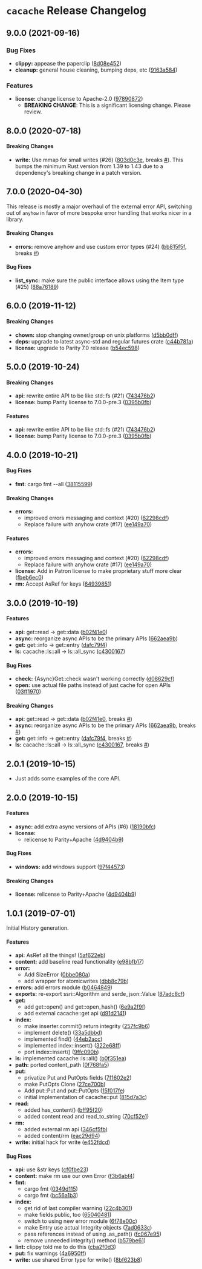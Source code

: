 # `cacache` Release Changelog

<a name="9.0.0"></a>
## 9.0.0 (2021-09-16)

### Bug Fixes

* **clippy:** appease the paperclip ([8d08e452](https://github.com/zkat/cacache-rs/commit/8d08e452984f0bf5a266b1939f3ce2d7ab3aed7d))
* **cleanup:** general house cleaning, bumping deps, etc ([9163a584](https://github.com/zkat/cacache-rs/commit/9163a58481e28b8ecca62268f1cf32e4e68f47db))

### Features

* **license:** change license to Apache-2.0 ([97890872](https://github.com/zkat/cacache-rs/commit/97890872d559b0c37aba8414c8f8b1055276c6cb))
    * **BREAKING CHANGE**: This is a significant licensing change. Please review.

<a name="8.0.0"></a>
## 8.0.0 (2020-07-18)

#### Breaking Changes

- **write:** Use mmap for small writes (#26) ([803d0c3e](https://github.com/zkat/cacache-rs/commit/803d0c3ede199c20aec1b514daf21fab9ee68ac2), breaks [#](https://github.com/zkat/cacache-rs/issues/)). This bumps the minimum Rust version from 1.39 to 1.43 due to a dependency's breaking change in a patch version.

<a name="7.0.0"></a>

## 7.0.0 (2020-04-30)

This release is mostly a major overhaul of the external error API, switching out of `anyhow` in favor of more bespoke error handling that works nicer in a library.

#### Breaking Changes

- **errors:** remove anyhow and use custom error types (#24) ([bb815f5f](https://github.com/zkat/cacache-rs/commit/bb815f5f22ea932814b8b3e120fd6cac24831d01), breaks [#](https://github.com/zkat/cacache-rs/issues/))

#### Bug Fixes

- **list_sync:** make sure the public interface allows using the Item type (#25) ([88a76189](https://github.com/zkat/cacache-rs/commit/88a76189fce954949ff3026b96158f700f5e2325))

<a name="6.0.0"></a>

## 6.0.0 (2019-11-12)

#### Breaking Changes

- **chown:** stop changing owner/group on unix platforms ([d5bb0dff](https://github.com/zkat/cacache-rs/commit/d5bb0dffb623d0a61d7680829ca36ce10ceb2f53))
- **deps:** upgrade to latest async-std and regular futures crate ([c44b781a](https://github.com/zkat/cacache-rs/commit/c44b781a34bb4f95667ccb784671060ee3c0bcca))
- **license:** upgrade to Parity 7.0 release ([b54ec598](https://github.com/zkat/cacache-rs/commit/b54ec598cb11272edd685f4db45f6ff8bbeb9747))

<a name="5.0.0"></a>

## 5.0.0 (2019-10-24)

#### Breaking Changes

- **api:** rewrite entire API to be like std::fs (#21) ([743476b2](https://github.com/zkat/cacache-rs/commit/743476b274eb07844b7b73137770df856cd7e4c4))
- **license:** bump Parity license to 7.0.0-pre.3 ([0395b0fb](https://github.com/zkat/cacache-rs/commit/0395b0fbffc65004f2b099aee9075251c8354e06))

#### Features

- **api:** rewrite entire API to be like std::fs (#21) ([743476b2](https://github.com/zkat/cacache-rs/commit/743476b274eb07844b7b73137770df856cd7e4c4))
- **license:** bump Parity license to 7.0.0-pre.3 ([0395b0fb](https://github.com/zkat/cacache-rs/commit/0395b0fbffc65004f2b099aee9075251c8354e06))

<a name="4.0.0"></a>

## 4.0.0 (2019-10-21)

#### Bug Fixes

- **fmt:** cargo fmt --all ([38115599](https://github.com/zkat/cacache-rs/commit/38115599ca9cc9f6426b950d16399f9e03871dd3))

#### Breaking Changes

- **errors:**
  - improved errors messaging and context (#20) ([62298cdf](https://github.com/zkat/cacache-rs/commit/62298cdf351d7ed10b54417ae7a702d07b4b4765))
  - Replace failure with anyhow crate (#17) ([ee149a70](https://github.com/zkat/cacache-rs/commit/ee149a70cab9ec37951aef47a21c40a0d6efb234))

#### Features

- **errors:**
  - improved errors messaging and context (#20) ([62298cdf](https://github.com/zkat/cacache-rs/commit/62298cdf351d7ed10b54417ae7a702d07b4b4765))
  - Replace failure with anyhow crate (#17) ([ee149a70](https://github.com/zkat/cacache-rs/commit/ee149a70cab9ec37951aef47a21c40a0d6efb234))
- **license:** Add in Patron license to make proprietary stuff more clear ([fbeb6ec0](https://github.com/zkat/cacache-rs/commit/fbeb6ec0ff77e022d87dc03865d4136bbbd8fbc6))
- **rm:** Accept AsRef<str> for keys ([64939851](https://github.com/zkat/cacache-rs/commit/649398512f339933605ed70cade3ca16962a6b26))

<a name="3.0.0"></a>

## 3.0.0 (2019-10-19)

#### Features

- **api:** get::read -> get::data ([b02f41e0](https://github.com/zkat/cacache-rs/commit/b02f41e07fab0929006e8027395503ff001a6002))
- **async:** reorganize async APIs to be the primary APIs ([662aea9b](https://github.com/zkat/cacache-rs/commit/662aea9b5a829ca4ca9673f2d82917065d675c62))
- **get:** get::info -> get::entry ([dafc79f4](https://github.com/zkat/cacache-rs/commit/dafc79f481366f3254c13efaf101c79e018d7e19))
- **ls:** cacache::ls::all -> ls::all_sync ([c4300167](https://github.com/zkat/cacache-rs/commit/c43001674441e68dd376cf003e17167360ab670e))

#### Bug Fixes

- **check:** {Async}Get::check wasn't working correctly ([d08629cf](https://github.com/zkat/cacache-rs/commit/d08629cf5547f6aad8147f319fee5d30accf89a2))
- **open:** use actual file paths instead of just cache for open APIs ([03ff1970](https://github.com/zkat/cacache-rs/commit/03ff19709ab13ff4fc61ae8b52ace93db2c9dada))

#### Breaking Changes

- **api:** get::read -> get::data ([b02f41e0](https://github.com/zkat/cacache-rs/commit/b02f41e07fab0929006e8027395503ff001a6002), breaks [#](https://github.com/zkat/cacache-rs/issues/))
- **async:** reorganize async APIs to be the primary APIs ([662aea9b](https://github.com/zkat/cacache-rs/commit/662aea9b5a829ca4ca9673f2d82917065d675c62), breaks [#](https://github.com/zkat/cacache-rs/issues/))
- **get:** get::info -> get::entry ([dafc79f4](https://github.com/zkat/cacache-rs/commit/dafc79f481366f3254c13efaf101c79e018d7e19), breaks [#](https://github.com/zkat/cacache-rs/issues/))
- **ls:** cacache::ls::all -> ls::all_sync ([c4300167](https://github.com/zkat/cacache-rs/commit/c43001674441e68dd376cf003e17167360ab670e), breaks [#](https://github.com/zkat/cacache-rs/issues/))

<a name="2.0.1"></a>

## 2.0.1 (2019-10-15)

- Just adds some examples of the core API.

<a name="2.0.0"></a>

## 2.0.0 (2019-10-15)

#### Features

- **async:** add extra async versions of APIs (#6) ([18190bfc](https://github.com/zkat/cacache-rs/commit/18190bfc356fdf871f9f284b54fc48da32e44ead))
- **license:**
  - relicense to Parity+Apache ([4d9404b9](https://github.com/zkat/cacache-rs/commit/4d9404b9a606cfc52fce06999ab5a640bda8fc26))

#### Bug Fixes

- **windows:** add windows support ([97f44573](https://github.com/zkat/cacache-rs/commit/97f44573d55c96172aecf4be553eba064e43d58e))

#### Breaking Changes

- **license:** relicense to Parity+Apache ([4d9404b9](https://github.com/zkat/cacache-rs/commit/4d9404b9a606cfc52fce06999ab5a640bda8fc26))

<a name="1.0.1"></a>

## 1.0.1 (2019-07-01)

Initial History generation.

#### Features

- **api:** AsRef all the things! ([5af622eb](https://github.com/zkat/cacache-rs.git/commit/5af622eb30b9f177117ce2f8ad17690313fba50a))
- **content:** add baseline read functionality ([e98bfb17](https://github.com/zkat/cacache-rs.git/commit/e98bfb17da0f4b862954e5f7636ea6284cd81367))
- **error:**
  - Add SizeError ([0bbe080a](https://github.com/zkat/cacache-rs.git/commit/0bbe080a6ef636175ce07936ca8a7d26243509fb))
  - add wrapper for atomicwrites ([dbb8c79b](https://github.com/zkat/cacache-rs.git/commit/dbb8c79b00f89e1b6303be179a6389328e1a762c))
- **errors:** add errors module ([b0464849](https://github.com/zkat/cacache-rs.git/commit/b0464849e6cd32b047bbdfaa000e961dc2d87e86))
- **exports:** re-export ssri::Algorithm and serde_json::Value ([87adc8cf](https://github.com/zkat/cacache-rs.git/commit/87adc8cf9f63211edc943e72ec28de797de574ea))
- **get:**
  - add get::open() and get::open_hash() ([6e9a2f9f](https://github.com/zkat/cacache-rs.git/commit/6e9a2f9f87ecfb82a7bfd90fb748053a79de4e75))
  - add external cacache::get api ([d91d2141](https://github.com/zkat/cacache-rs.git/commit/d91d2141761abf0e6180dc2ecd8c486637cf9232))
- **index:**
  - make inserter.commit() return integrity ([257fc9b6](https://github.com/zkat/cacache-rs.git/commit/257fc9b6d0cb3f99547059821255b1719dd6be2f))
  - implement delete() ([33a5dbbd](https://github.com/zkat/cacache-rs.git/commit/33a5dbbd51fc8d9ae180e8eac3f0600d8cbe37df))
  - implemented find() ([44eb2acc](https://github.com/zkat/cacache-rs.git/commit/44eb2acc98b242747ff09460e0c276593dfe3840))
  - implemented index::insert() ([322e68ff](https://github.com/zkat/cacache-rs.git/commit/322e68ffaa118ed519e1fe2f395b7cdfa903d91b))
  - port index::insert() ([9ffc090b](https://github.com/zkat/cacache-rs.git/commit/9ffc090b3b2248def2aa9390ca1fd4028fb3663b))
- **ls:** implemented cacache::ls::all() ([b0f351ea](https://github.com/zkat/cacache-rs.git/commit/b0f351ea269778e2e0be1d1388698d7a4b97ccd0))
- **path:** ported content_path ([0f768fa5](https://github.com/zkat/cacache-rs.git/commit/0f768fa5c09445cc7dc81bcaea2639cf598f5107))
- **put:**
  - privatize Put and PutOpts fields ([7f1602e2](https://github.com/zkat/cacache-rs.git/commit/7f1602e28fcecc02c47a43867c43dc8b420ca120))
  - make PutOpts Clone ([27ce700b](https://github.com/zkat/cacache-rs.git/commit/27ce700bd69e1b72ab761521b0ba6fe0fc93ece1))
  - Add put::Put and put::PutOpts ([15f017fe](https://github.com/zkat/cacache-rs.git/commit/15f017fe2151ad70dd75fbc90bae4c1cfccc00df))
  - initial implementation of cacache::put ([815d7a3c](https://github.com/zkat/cacache-rs.git/commit/815d7a3c9e880eccd89baf4565e627658c5ac553))
- **read:**
  - added has_content() ([bff95f20](https://github.com/zkat/cacache-rs.git/commit/bff95f20ec3f79a356a30733145f44adc99d2f83))
  - added content read and read_to_string ([70cf52e1](https://github.com/zkat/cacache-rs.git/commit/70cf52e136624bbff415d2641d56331191649f17))
- **rm:**
  - added external rm api ([346cf5fb](https://github.com/zkat/cacache-rs.git/commit/346cf5fb2379b9486186eca6aa14b72106818fc4))
  - added content/rm ([eac29d94](https://github.com/zkat/cacache-rs.git/commit/eac29d941b0e36c143d3262e891fdbf991e316d7))
- **write:** initial hack for write ([e452fdcd](https://github.com/zkat/cacache-rs.git/commit/e452fdcd16fae12d79602814979312767264a3b7))

#### Bug Fixes

- **api:** use &str keys ([cf0fbe23](https://github.com/zkat/cacache-rs.git/commit/cf0fbe233f721f7ad3637eaf01207e3015f74ecd))
- **content:** make rm use our own Error ([f3b6abf4](https://github.com/zkat/cacache-rs.git/commit/f3b6abf45c0408228e3bf8a0fe1e744d0b32c0bd))
- **fmt:**
  - cargo fmt ([0349d115](https://github.com/zkat/cacache-rs.git/commit/0349d115f4e8d7aa59c6f7a0455b94be898efd46))
  - cargo fmt ([bc56a1b3](https://github.com/zkat/cacache-rs.git/commit/bc56a1b3fee36f4ec2c3508ab34c3459904e1978))
- **index:**
  - get rid of last compiler warning ([22c4b301](https://github.com/zkat/cacache-rs.git/commit/22c4b3010f9a851dd53073bbe1307ecbf01ef30e))
  - make fields public, too ([65040481](https://github.com/zkat/cacache-rs.git/commit/6504048181415a4818fb6f713c7f9d7be665064a))
  - switch to using new error module ([6f78e00c](https://github.com/zkat/cacache-rs.git/commit/6f78e00c42d59b73c725ebb4105983aee84459ff))
  - make Entry use actual Integrity objects ([7ad0633c](https://github.com/zkat/cacache-rs.git/commit/7ad0633c4363a35a53e832dcac18b4672f462cc8))
  - pass references instead of using .as_path() ([fc067e95](https://github.com/zkat/cacache-rs.git/commit/fc067e95d9c8dbb29ca1732e1e6bbd7b503239cc))
  - remove unneeded integrity() method ([b579be61](https://github.com/zkat/cacache-rs.git/commit/b579be617f32a26ab557fb7944da89754e40c6ea))
- **lint:** clippy told me to do this ([cba2f0d3](https://github.com/zkat/cacache-rs.git/commit/cba2f0d39afe71293742f97dcfd6c610031e5bfa))
- **put:** fix warnings ([4a6950ff](https://github.com/zkat/cacache-rs.git/commit/4a6950ff5ddf6d3f110d2cf9bedeb1ef3134d1fa))
- **write:** use shared Error type for write() ([8bf623b8](https://github.com/zkat/cacache-rs.git/commit/8bf623b8efab138f9a247edc45e477a08ab9213c))
